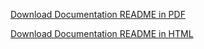[Download Documentation README in PDF](https://github.com/ahmedkhalaf/SFND_Radar_Target_Generation_Detection/blob/master/Readme.pdf)


[Download Documentation README in HTML](https://github.com/ahmedkhalaf/SFND_Radar_Target_Generation_Detection/blob/master/Readme.html)
